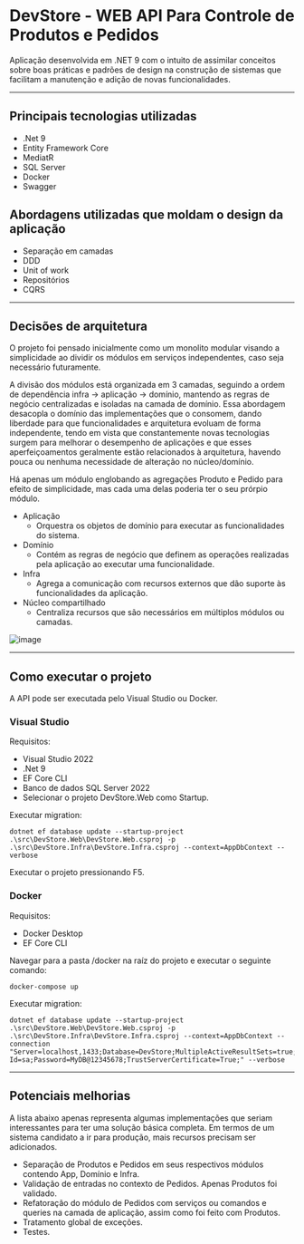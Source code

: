 # DevStore - WEB API Para Controle de Produtos e Pedidos

Aplicação desenvolvida em .NET 9 com o intuito de assimilar conceitos sobre boas práticas e padrões de design na construção de sistemas que facilitam a manutenção e adição de novas funcionalidades.

---

## Principais tecnologias utilizadas

- .Net 9
- Entity Framework Core
- MediatR
- SQL Server
- Docker
- Swagger

## Abordagens utilizadas que moldam o design da aplicação

- Separação em camadas
- DDD
- Unit of work
- Repositórios
- CQRS

---

## Decisões de arquitetura

O projeto foi pensado inicialmente como um monolito modular visando a simplicidade ao dividir os módulos em serviços independentes, caso seja necessário futuramente.

A divisão dos módulos está organizada em 3 camadas, seguindo a ordem de dependência infra -> aplicação -> domínio, mantendo as regras de negócio centralizadas e isoladas na camada de domínio. Essa abordagem desacopla o domínio das implementações que o consomem, dando liberdade para que funcionalidades e arquitetura evoluam de forma independente, tendo em vista que constantemente novas tecnologias surgem para melhorar o desempenho de aplicações e que esses aperfeiçoamentos geralmente estão relacionados à arquitetura, havendo pouca ou nenhuma necessidade de alteração no núcleo/domínio.

Há apenas um módulo englobando as agregações Produto e Pedido para efeito de simplicidade, mas cada uma delas poderia ter o seu prórpio módulo.

- Aplicação
  - Orquestra os objetos de domínio para executar as funcionalidades do sistema.
- Domínio
  - Contém as regras de negócio que definem as operações realizadas pela aplicação ao executar uma funcionalidade.
- Infra
  - Agrega a comunicação com recursos externos que dão suporte às funcionalidades da aplicação.
- Núcleo compartilhado
  - Centraliza recursos que são necessários em múltiplos módulos ou camadas.

![image](https://github.com/user-attachments/assets/21538b8d-5ef2-4e27-b5b7-31191c5130a9)


---

## Como executar o projeto

A API pode ser executada pelo Visual Studio ou Docker.

### Visual Studio

Requisitos:
- Visual Studio 2022
- .Net 9
- EF Core CLI
- Banco de dados SQL Server 2022
- Selecionar o projeto DevStore.Web como Startup.

Executar migration:
```
dotnet ef database update --startup-project .\src\DevStore.Web\DevStore.Web.csproj -p .\src\DevStore.Infra\DevStore.Infra.csproj --context=AppDbContext --verbose
```

Executar o projeto pressionando F5.

### Docker

Requisitos:
- Docker Desktop
- EF Core CLI

Navegar para a pasta /docker na raíz do projeto e executar o seguinte comando:

```
docker-compose up
```

Executar migration:
```
dotnet ef database update --startup-project .\src\DevStore.Web\DevStore.Web.csproj -p .\src\DevStore.Infra\DevStore.Infra.csproj --context=AppDbContext --connection "Server=localhost,1433;Database=DevStore;MultipleActiveResultSets=true;User Id=sa;Password=MyDB@12345678;TrustServerCertificate=True;" --verbose
```

---

## Potenciais melhorias

A lista abaixo apenas representa algumas implementações que seriam interessantes para ter uma solução básica completa. Em termos de um sistema candidato a ir para produção, mais recursos precisam ser adicionados.

- Separação de Produtos e Pedidos em seus respectivos módulos contendo App, Domínio e Infra.
- Validação de entradas no contexto de Pedidos. Apenas Produtos foi validado.
- Refatoração do módulo de Pedidos com serviços ou comandos e queries na camada de aplicação, assim como foi feito com Produtos.
- Tratamento global de exceções.
- Testes.
